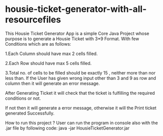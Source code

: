 # housie-ticket-generator-with-all-resourcefiles

This Housie Ticket Generator App is a simple Core Java Project whose purpose is to generate a Housie Ticket with 3*9 Format. With few Conditions which are as follows:

1.Each Column should have max 2 cells filled.

2.Each Row should have max 5 cells filled.

3.Total no. of cells to be filled should be exactly 15 , neither more than nor less than. If the User has given wrong input other than 3 and 9 as row and column then it will generate an error message.

After Generating Ticket it will check that the ticket is fulfilling the required conditions or not.

If not then it will generate a error message, otherwise it will the Print ticket generated Successfully.

How to run this project ?
User can run the program in console also with the .jar file by following code:
java -jar HousieTicketGenerator.jar